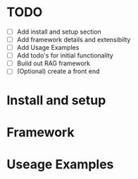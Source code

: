 # TODO

- [ ] Add install and setup section
- [ ] Add framework details and extensibilty
- [ ] Add Usage Examples
- [ ] Add todo's for initial functionality
- [ ] Build out RAG framework
- [ ] (Optional) create a front end

# Install and setup


# Framework 


# Useage Examples

